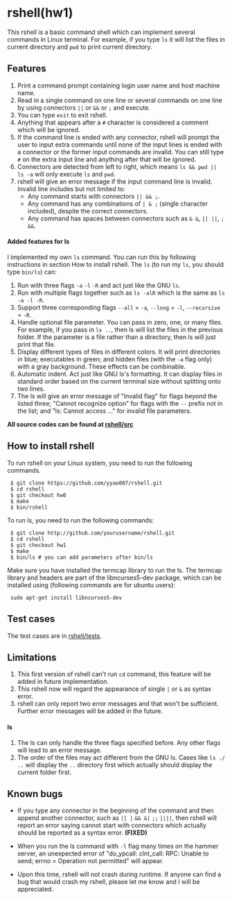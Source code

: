 # rshell(hw1)
This rshell is a basic command shell which can implement several commands in Linux terminal. For example, if you type `ls` it will list the files in current directory and `pwd` to print current directory.

## Features
1. Print a command prompt containing login user name and host machine name.
2. Read in a single command on one line or several commands on one line by using connectors `||` or `&&` or `;` and execute.
3. You can type `exit` to exit rshell.
4. Anything that appears after a `#` character is considered a comment which will be ignored.
5. If the command line is ended with any connector, rshell will prompt the user to input extra commands until none of the input lines is ended with a connector or the former input commands are invalid. You can still type `#` on the extra input line and anything after that will be ignored.
6. Connectors are detected from left to right, which means `ls && pwd || ls -a` will only execute `ls` and `pwd`.
7. rshell will give an error message if the input command line is invalid. Invalid line includes but not limited to:
    * Any command starts with connectors `|| && ;`.
    * Any command has any combinations of `| & ;` (single character included), despite the correct connectors.
    * Any command has spaces between connectors such as `& &`, `|| ||`, `; &&`.

#### Added features for ls
I implemented my own `ls` command. You can run this by following instructions in section How to install rshell. The `ls` (to run my `ls`, you should type `bin/ls`) can:

1. Run with three flags `-a` `-l` `-R` and act just like the GNU `ls`.
2. Run with multiple flags together such as `ls -alR` which is the same as `ls -a -l -R`.
3. Support three corresponding flags `--all` = `-a`, `--long` = `-l`, `--recursive` = `-R`.
4. Handle optional file parameter. You can pass in zero, one, or many files. For example, if you pass in `ls ..`, then ls will list the files in the previous folder. If the parameter is a file rather than a directory, then ls will just print that file.
5. Display different types of files in different colors. It will print directories in blue; executables in green; and hidden files (with the `-a` flag only) with a gray background. These effects can be combinable.
6. Automatic indent. Act just like GNU ls's formatting. It can display files in standard order based on the current terminal size without splitting onto two lines.
7. The ls will give an error message of "Invalid flag" for flags beyond the listed three; "Cannot recognize option" for flags with the `--` prefix not in the list; and "ls: Cannot access ..." for invalid file parameters.

**All source codes can be found at [rshell/src](https://github.com/yyao007/rshell/tree/master/src)**

## How to install rshell
To run rshell on your Linux system, you need to run the following commands.
```
 $ git clone https://github.com/yyao007/rshell.git
 $ cd rshell
 $ git checkout hw0
 $ make
 $ bin/rshell
```
To run ls, you need to run the following commands:
```
 $ git clone http://github.com/yourusername/rshell.git
 $ cd rshell
 $ git checkout hw1
 $ make
 $ bin/ls # you can add parameters after bin/ls
```
Make sure you have installed the termcap library to run the ls. The termcap library and headers are part of the libncurses5-dev package, which can be installed using (following commands are for ubuntu users):
```
 sudo apt-get install libncurses5-dev
```

## Test cases
The test cases are in [rshell/tests](https://github.com/yyao007/rshell/tree/master/tests).

## Limitations
1. This first version of rshell can't run `cd` command, this feature will be added in future implementation.
2. This rshell now will regard the appearance of single `|` or `&` as syntax error.
3. rshell can only report two error messages and that won't be sufficient. Further error messages will be added in the future.

#### ls
1. The ls can only handle the three flags specified before. Any other flags will lead to an error message.
2. The order of the files may act different from the GNU ls. Cases like `ls ./ ..` will display the `..` directory first which actually should display the current folder first.

## Known bugs
* If you type any connector in the beginning of the command and then append another connector, such as `|| |` `&& &|`  `;;` `||||`, then rshell will report an error saying cannot start with connectors which actually should be reported as a syntax error. **(FIXED)**
* When you run the ls command with `-l` flag many times on the hammer server, an unexpected error of "do_ypcall: clnt_call: RPC: Unable to send; errno = Operation not permitted" will appear.

* Upon this time, rshell will not crash during runtime. If anyone can find a bug that would crash my rshell, please let me know and I will be appreciated.
